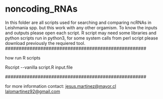 # noncoding_RNAs
In this folder are all scripts used for searching and comparing ncRNAs in Leishmania spp. but this work with any other orgamism. 
To know the inputs and outputs please open each script. 
R script may need some libraries and python scripts run in python3, for some system calls from perl script please download previously the requiered tool. 
####################################################

how run R scripts

Rscript --vanilla script.R input.file 

####################################################








for more information contact: 
jesus.martinez@mayor.cl
lalomartinez92@gmail.com 



